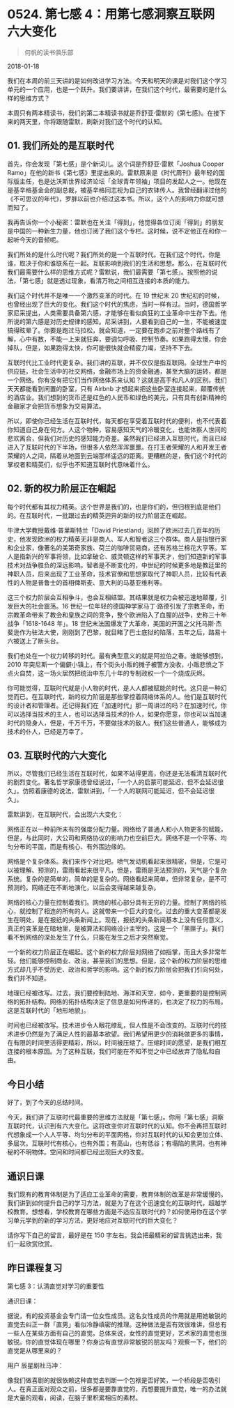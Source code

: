 # 0524. 第七感 4：用第七感洞察互联网六大变化

> 何帆的读书俱乐部

2018-01-18

我们在本周的前三天讲的是如何改进学习方法。今天和明天的课是对我们这个学习单元的一个应用，也是一个跃升。我们要讲讲，在我们这个时代，最需要的是什么样的思维方式？

本周只有两本精读书，我们的第二本精读书就是乔舒亚·雷默的《第七感》。在接下来的两天里，你将跟随雷默，刷新对我们这个时代的认知。

## 01. 我们所处的是互联时代

首先，你会发现「第七感」是个新词儿。这个词是乔舒亚·雷默「Joshua Cooper Ramo」在他的新书《第七感》里提出来的。雷默原来是《时代周刊》最年轻的国际版主任，也是达沃斯世界经济论坛「全球青年领袖」项目的发起人之一。他现在是基辛格基金会的副总裁，被基辛格同志视为自己的衣钵传人。我曾经翻译过他的《不可思议的年代》，罗胖以前也介绍过这本书。所以，这个人的影响力你就可想而知了。

我再告诉你一个小秘密：雷默也在关注「得到」，他觉得各位订阅「得到」的朋友是中国的一种新生力量，他也订阅了我们这个专栏。这时候，说不定他正在和你一起听今天的音频呢。

我们所处的是什么时代呢？我们所处的是一个互联时代。在我们这个时代，你是谁，取决于你和谁联系在一起。互联影响到我们的生活和思想。那么，在互联时代我们最需要什么样的思维方式呢？雷默说，我们最需要「第七感」。按照他的说法，「第七感」就是透过现象，看清万物之间相互连接的本质的能力。

我们这个时代并不是唯一一个激烈变革的时代。在 19 世纪末 20 世纪初的时候，也曾经出现了巨大的变化。我们这个时代的焦虑，当时一样有过。当时，德国哲学家尼采提出，人类需要具备第六感，才能够在看似疯狂的工业革命中生存下去。他所说的第六感是对历史规律的感知。尼采讲到，人要看到自己的一生，不能被速度搞得眩晕了。你要是跑过马拉松，就会知道，一定要在跑步之前对整个路线有了解，心中有数，不能一上来就狂奔，要调匀呼吸、控制节奏。如果跑得太慢，你会掉队，但是，如果跑得太快，你可能很快就会精疲力竭，坚持不下去。

互联时代比工业时代更复杂。我们讲的互联，并不仅仅是指互联网。全球生产中的供应链，社会生活中的社交网络，金融市场上的资金融通，甚至大脑的运转，都是一个网络。你有没有把它们当作网络体系来认知？这就是高手和凡人的区别。我们天天都能看到闲置的卧室，只有 Airbnb 才想起来把这些卧室连接起来，颠覆传统的酒店业。我们想到的货币还是红色的人民币和绿色的美元，只有具有创新精神的金融家才会把货币想象为交易算法。

所以，即使你已经生活在互联时代，每天都在享受着互联时代的便利，也不代表着你知道自己身在何方。人这个物种，容易感知天气的冷暖变化，也能体察人世间的悲欢离合，但我们对历史的感知能力奇差。虽然我们已经进入互联时代，而且已经进入了互联时代的下半场，但很多人依然浑浑噩噩。在打王者荣耀的人和开发王者荣耀的人之间，隔着从地面到云端那样遥远的距离。更糟糕的是，我们这个时代的掌权者和精英们，似乎也不知道互联时代意味着什么。

## 02. 新的权力阶层正在崛起

每个时代都有其权力精英。这个世界是我们的，也是你们的，但归根到底是他们的。在互联时代，一批跟过去的精英迥异的新的权力阶层正在崛起。

牛津大学教授戴维·普里斯特兰「David Priestland」回顾了欧洲过去几百年的历史，他发现欧洲的权力精英无非是商人、军人和智者这三个群体。商人是指银行家和企业家，像著名的美第奇家族、荷兰的咖啡贸易商，还有苏格兰棉花大亨等。军人是指新兴的军事将领，比如拿破仑、威灵顿这样的军事天才，他们知道新的军事技术对战争胜负的深远影响。智者是不断变化的，中世纪的时候更多地是教廷里的神职人员，后来出现了工业革命，技术官僚和思想家取代了神职人员，比较有代表性的人物是普鲁士的首相俾斯麦、意大利的马基亚维利等。

这三个权力阶层会互相争斗，也会互相结盟。其结果就是权力会被迅速地颠覆，引发巨大的社会震荡。16 世纪一位年轻的德国神学家马丁·路德引发了宗教革命，而宗教革命带来了教会和皇族之间的竞争，整个欧洲陷入了血腥的战争，史称三十年战争「1618-1648 年」。18 世纪末法国爆发了大革命，美国的开国之父托马斯·杰斐逊作为驻法大使，刚刚到了巴黎，就目睹了巴士底狱的陷落，五年之后，路易十六被送上了断头台。

我们也处在一个权力转移的时代。最有典型意义的就是阿拉伯之春。谁能够想到，2010 年突尼斯一个偏僻小镇上，有个街头小贩的摊子被警方没收，小贩悲愤之下点火自焚，这一场火居然把统治中东几十年的专制政权一个一个烧成灰烬。

你可能觉得，互联时代就是小人物的时代，是人人都被赋能的时代。这只是一种幻觉而已。在互联时代，新的权力阶层是那些掌控着网络体系的人。他们是互联时代的设计者和管理者。还记得我们在「加速时代」那一周讲过的吗？在加速时代，你可以选择当技术的主人，也可以选择当技术的仆人，如果你愿意，你也可以当加速时代的隐身人，但是，千万千万，不要做技术的敌人。我们这些普通人，能够成为技术的仆人，已经是万幸了。

## 03. 互联时代的六大变化

所以，尽管我们已经生活在互联时代，如果不站得更高，你还是无法看清互联时代的剧烈变化。著名哲学家康德曾经说过，「一个人的启蒙可能延迟，但不会延迟很久」。仿照着康德的说法，雷默讲到，「一个人的联网可能延迟，但不会延迟很久」。

雷默讲到，在互联时代，会出现六大变化：

网络正在以一种前所未有的强度分配力量。网络给了普通人和小人物更多的赋能，但是，与此同时，大公司和网络协议的影响力也空前巨大。网络不是一个平等、均匀分布的平面，而是有核心、有外围边缘的。

网络是个复杂体系。我们来作个对比吧。喷气发动机看起来很精密，但是，它是可以被理解、预测的，雷雨看起来很平凡，但是，雷雨是无法预测的，天气是个复杂系统。复杂的是简单的，简单的是复杂的。网络看起来简单，但非常复杂，是不可预测的。网络还在不断地演化，以后会变得越来越复杂。

网络的核心力量在控制着我们。网络的核心部分具有无穷的力量。控制了网络的核心，就控制了相连的所有的人。这就带来一个巨大的变化。过去的重大变革都是发生在明处，是在报纸的头条新闻上。现在，报纸的头条新闻基本上没有任何意义，真正的变革是在暗地里，是被算法和网络设计主宰的。这是一个「黑匣子」。我们看不到网络的深处发生了什么，只能在发生之后才突然察觉。

一个新的权力阶层正在崛起。这个新的权力阶层对网络了如指掌，而且大多非常年轻。他们能够控制商业、政治，甚至我们的思想。但是，这个新的权力阶层的思维方式却几乎不受历史、政治和哲学的影响。这个新的权力阶层会把我们引向何处，我们并不知道。

地理已经被改写。过去，我们要控制陆地、海洋和天空，如今，更重要的是控制网络的拓扑结构。网络的拓扑结构决定了信息是如何传递的，也决定了权力的布局。这是互联时代的「地形地貌」。

时间也已经被改写。技术进步令人眼花缭乱，但人性是不会改变的。互联时代的技术进步仍然是为了满足人性的最基本欲望。我们希望用更少的消耗做更多的事情，在有限的时间里活得更精彩，所以，时间被压缩了。压缩时间的愿望，是我们相互连接的根本原因。为了这种互联，我们可能在不知不觉之中已经放弃了隐私和自由。

## 今日小结

好了，到了今天的总结时间。

今天，我们讲了互联时代最重要的思维方法就是「第七感」。你用「第七感」洞察互联时代，认识到有六大变化。这将改变你对互联时代的认知。你不会再把互联时代想象成一个人人平等、均匀分布的平面网格，你对互联时代的认知会更加立体、多层次。互联时代有核心，也有外围；有高山，也有低谷；有塌陷的黑洞，也有神秘的不明物体。空间和时间都已经出现巨大的改变。

## 通识日课

我们现有的教育体制是为了适应工业革命的需要，教育体制的改革是非常缓慢的。我们讲到如何提升自己的学习方法，就是为了在这个迅速变化的互联时代，超越学校教育。想想看，学校教育在哪些方面是不适应互联时代的？如何使用你在这个学习单元学到的新的学习方法，更好地应对互联时代的巨大变化？

请你写下自己的留言，最好是在 150 字左右。我会把最精彩的留言挑选出来，我们一起欣赏欣赏。

## 昨日课程复习

第七感 3：认清直觉对学习的重要性

通识日课：

据说，有的投资基金会专门请一位女性成员。这名女性成员的作用就是用她敏锐的直觉去纠正一群「直男」看似冷静缜密的推理。这种做法是否有效很难讲，但总有一些人在某些方面有自己的直觉。总体来说，女性的直觉更好，艺术家的直觉也很敏锐。你的直觉体现在哪里？你身边有直觉非常敏锐的朋友吗？观察一下，他们的直觉是从哪里来的？

用户 辰星剧社马冲：

像我们做喜剧的就很依赖这种直觉去判断一个包袱是否好笑，一个桥段是否吸引人。在真正面对观众之前，很多都是要靠直觉的，而想要提升直觉，唯一的办法就是大量的观看，阅读，在脑子里积累相应的素材。

